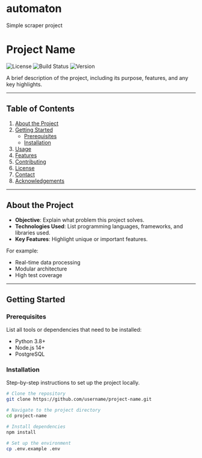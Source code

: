 # automaton

Simple scraper project
# Project Name

![License](https://img.shields.io/badge/license-MIT-blue.svg)
![Build Status](https://img.shields.io/badge/build-passing-brightgreen.svg)
![Version](https://img.shields.io/badge/version-1.0.0-yellow.svg)

A brief description of the project, including its purpose, features, and any key highlights.

---

## Table of Contents
1. [About the Project](#about-the-project)
2. [Getting Started](#getting-started)
   - [Prerequisites](#prerequisites)
   - [Installation](#installation)
3. [Usage](#usage)
4. [Features](#features)
5. [Contributing](#contributing)
6. [License](#license)
7. [Contact](#contact)
8. [Acknowledgements](#acknowledgements)

---

## About the Project

- **Objective**: Explain what problem this project solves.
- **Technologies Used**: List programming languages, frameworks, and libraries used.
- **Key Features**: Highlight unique or important features.

For example:
- Real-time data processing
- Modular architecture
- High test coverage

---

## Getting Started

### Prerequisites
List all tools or dependencies that need to be installed:
- Python 3.8+
- Node.js 14+
- PostgreSQL

### Installation
Step-by-step instructions to set up the project locally.

```bash
# Clone the repository
git clone https://github.com/username/project-name.git

# Navigate to the project directory
cd project-name

# Install dependencies
npm install

# Set up the environment
cp .env.example .env
